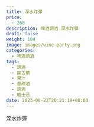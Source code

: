 ```yaml
---
title: 深水炸彈
price:
  - 260
description: 啤酒調酒 深水炸彈
draft: false
weight: 104
image: images/wine-party.png
categories:
  - 啤酒調酒
tags:
  - 調酒
  - 龍舌蘭
  - 果汁
  - 香甜酒
  - 調酒
  - 威士忌
date: 2023-08-22T20:21:19+08:00
---
```


 深水炸彈
